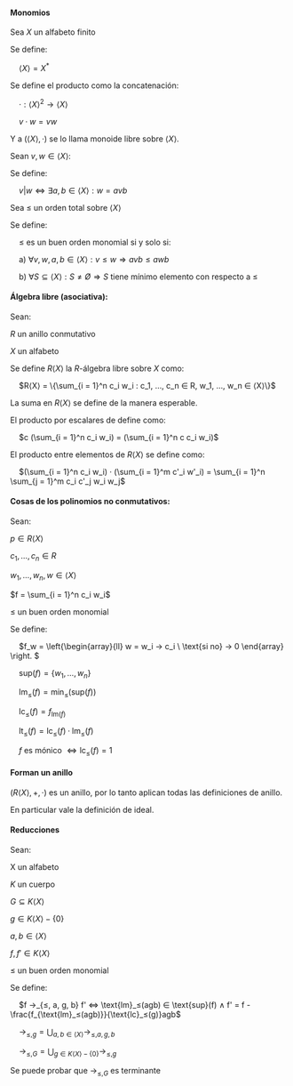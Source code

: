#### Monomios

Sea $X$ un alfabeto finito

Se define:

    $⟨X⟩ = X^*$

Se define el producto como la concatenación:

    $· : ⟨X⟩^2 → ⟨X⟩$

    $v · w = vw$

Y a $(⟨X⟩, ·)$ se lo llama monoide libre sobre $⟨X⟩$.

Sean $v, w ∈ ⟨X⟩$:

Se define:

    $v | w ⇔ ∃a , b ∈ ⟨X⟩ : w = avb$

Sea $≤$ un orden total sobre $⟨X⟩$

Se define:

    $≤$ es un buen orden monomial si y solo si:

    a) $∀v, w, a, b ∈ ⟨X⟩ : v ≤ w ⇒ avb ≤ awb$

    b) $∀S ⊆ ⟨X⟩ : S ≠ Ø ⇒ S$ tiene mínimo elemento con respecto a $≤$

#### Álgebra libre (asociativa):

Sean:

$R$ un anillo conmutativo

$X$ un alfabeto

Se define $R⟨X⟩$ la $R$-álgebra libre sobre $X$ como:

    $R⟨X⟩ = \{\sum_{i = 1}^n c_i w_i : c_1, …, c_n ∈ R, w_1, …, w_n ∈ ⟨X⟩\}$

La suma en $R⟨X⟩$ se define de la manera esperable.

El producto por escalares de define como:

    $c (\sum_{i = 1}^n c_i w_i) = (\sum_{i = 1}^n c c_i w_i)$

El producto entre elementos de $R⟨X⟩$ se define como:

    $(\sum_{i = 1}^n c_i w_i) · (\sum_{i = 1}^m c'_i w'_i) = \sum_{i = 1}^n \sum_{j = 1}^m c_i c'_j w_i w_j$

#### Cosas de los polinomios no conmutativos:

Sean:

$p ∈ R⟨X⟩$

$c_1, …, c_n ∈ R$

$w_1, …, w_n, w ∈ ⟨X⟩$

$f = \sum_{i = 1}^n c_i w_i$

$≤$ un buen orden monomial

Se define:

    $f_w = \left\{\begin{array}{ll} w = w_i → c_i \\ \text{si no} → 0  \end{array} \right. $ 

    $\text{sup}(f) = \{w_1, …, w_n\}$

    $\text{lm}_≤(f) = \min_≤(\text{sup}(f))$

    $\text{lc}_≤(f) = f_{\text{lm}(f)}$

    $\text{lt}_≤(f) = \text{lc}_≤(f) · \text{lm}_≤(f)$

    $f$ es mónico $⇔ \text{lc}_≤(f) = 1$

#### Forman un anillo

$(R⟨X⟩, +, ·)$ es un anillo, por lo tanto aplican todas las definiciones de anillo.

En particular vale la definición de ideal.

#### Reducciones

Sean:

X un alfabeto

$K$ un cuerpo

$G ⊆ K⟨X⟩$

$g ∈ K⟨X⟩ - \{0\}$

$a, b ∈ ⟨X⟩$

$f, f' ∈ K⟨X⟩$

$≤$ un buen orden monomial

Se define:

    $f →_{≤, a, g, b} f' ⇔ \text{lm}_≤(agb) ∈ \text{sup}(f) ∧ f' = f - \frac{f_{\text{lm}_≤(agb)}}{\text{lc}_≤(g)}agb$

    $→_{≤, g} = \bigcup_{a, b ∈ ⟨X⟩} →_{≤, a, g, b}$

    $→_{≤, G} = \bigcup_{g ∈ K⟨X⟩ - \{0\}} →_{≤, g}$

Se puede probar que $→_{≤, G}$ es terminante
